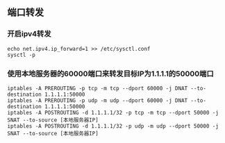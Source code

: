 ## 端口转发

### 开启ipv4转发
```
echo net.ipv4.ip_forward=1 >> /etc/sysctl.conf
sysctl -p
```

### 使用本地服务器的60000端口来转发目标IP为1.1.1.1的50000端口
```
iptables -A PREROUTING -p tcp -m tcp --dport 60000 -j DNAT --to-destination 1.1.1.1:50000
iptables -A PREROUTING -p udp -m udp --dport 60000 -j DNAT --to-destination 1.1.1.1:50000
iptables -A POSTROUTING -d 1.1.1.1/32 -p tcp -m tcp --dport 50000 -j SNAT --to-source [本地服务器IP]
iptables -A POSTROUTING -d 1.1.1.1/32 -p udp -m udp --dport 50000 -j SNAT --to-source [本地服务器IP]
```
